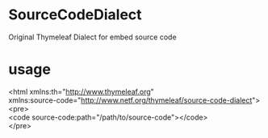 # SourceCodeDialect
Original Thymeleaf Dialect for embed source code

# usage
&lt;html xmlns:th="http://www.thymeleaf.org"  
	xmlns:source-code="http://www.netf.org/thymeleaf/source-code-dialect"&gt;  
	&lt;pre&gt;  
		&lt;code source-code:path="/path/to/source-code"&gt;&lt;/code&gt;  
	&lt;/pre&gt;  

